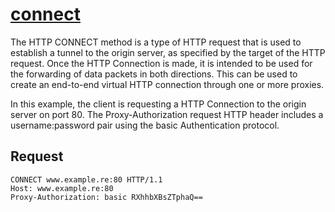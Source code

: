 # **[connect](https://http.dev/connect)**

The HTTP CONNECT method is a type of HTTP request that is used to establish a tunnel to the origin server, as specified by the target of the HTTP request. Once the HTTP Connection is made, it is intended to be used for the forwarding of data packets in both directions. This can be used to create an end-to-end virtual HTTP connection through one or more proxies.

In this example, the client is requesting a HTTP Connection to the origin server on port 80. The Proxy-Authorization request HTTP header includes a username:password pair using the basic Authentication protocol.

## Request

```http
CONNECT www.example.re:80 HTTP/1.1
Host: www.example.re:80
Proxy-Authorization: basic RXhhbXBsZTphaQ==
```
